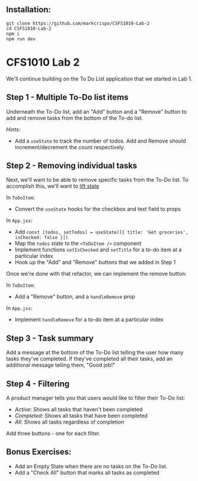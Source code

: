 ## Installation:

```
git clone https://github.com/markcrispo/CSFS1010-Lab-2
cd CSFS1010-Lab-2
npm i
npm run dev
```

# CFS1010 Lab 2

We'll continue building on the To Do List application that we started in Lab 1.

## Step 1 - Multiple To-Do list items

Underneath the To-Do list, add an "Add" button and a "Remove" button to add and remove tasks from the bottom of the To-do list.

_Hints:_

- Add a `useState` to track the number of todos. Add and Remove should increment/decrement the count respectively.

## Step 2 - Removing individual tasks

Next, we'll want to be able to remove specific tasks from the To-Do list. To accomplish this, we'll want to [lift state](https://react.dev/learn/sharing-state-between-components)

In `ToDoItem`:

- Convert the `useState` hooks for the checkbox and text field to props

In `App.jsx`:

- Add `const [todos, setTodos] = useState([{ title: 'Get groceries', isChecked: false }])`
- Map the `todos` state to the `<ToDoItem />` component
- Implement functions `setIsChecked` and `setTitle` for a to-do item at a particular index
- Hook up the "Add" and "Remove" buttons that we added in Step 1

Once we're done with that refactor, we can implement the remove button:

In `ToDoItem`:

- Add a "Remove" button, and a `handleRemove` prop

In `App.jsx`:

- Implement `handleRemove` for a to-do item at a particular index

## Step 3 - Task summary

Add a message at the bottom of the To-Do list telling the user how many tasks they've completed. If they've completed all their tasks, add an additional message telling them, "Good job!"

## Step 4 - Filtering

A product manager tells you that users would like to filter their To-Do list:

- _Active_: Shows all tasks that haven't been completed
- _Completed_: Shows all tasks that have been completed
- _All_: Shows all tasks regardless of completion

Add three buttons - one for each filter.

## Bonus Exercises:

- Add an Empty State when there are no tasks on the To-Do list.
- Add a "Check All" button that marks all tasks as completed
